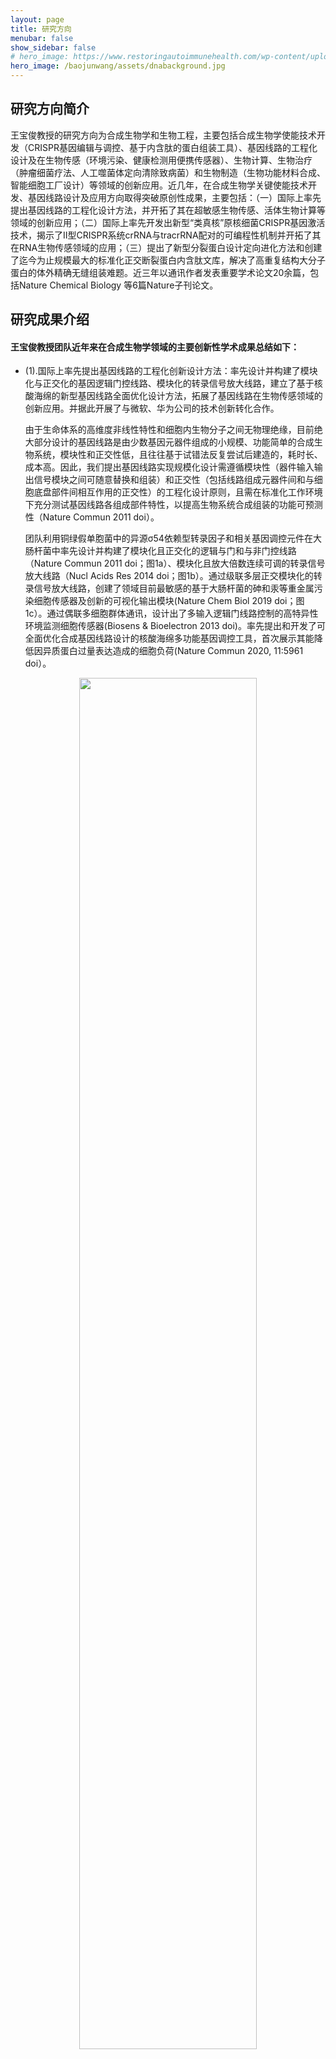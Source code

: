 ```yaml
---
layout: page
title: 研究方向 
menubar: false
show_sidebar: false
# hero_image: https://www.restoringautoimmunehealth.com/wp-content/uploads/2019/01/DNA-image-1080x640.jpg
hero_image: /baojunwang/assets/dnabackground.jpg
---
```



## 研究方向简介

王宝俊教授的研究方向为合成生物学和生物工程，主要包括合成生物学使能技术开发（CRISPR基因编辑与调控、基于内含肽的蛋白组装工具）、基因线路的工程化设计及在生物传感（环境污染、健康检测用便携传感器）、生物计算、生物治疗（肿瘤细菌疗法、人工噬菌体定向清除致病菌）和生物制造（生物功能材料合成、智能细胞工厂设计）等领域的创新应用。近几年，在合成生物学关键使能技术开发、基因线路设计及应用方向取得突破原创性成果，主要包括：（一）国际上率先提出基因线路的工程化设计方法，并开拓了其在超敏感生物传感、活体生物计算等领域的创新应用；（二）国际上率先开发出新型“类真核”原核细菌CRISPR基因激活技术，揭示了II型CRISPR系统crRNA与tracrRNA配对的可编程性机制并开拓了其在RNA生物传感领域的应用；（三）提出了新型分裂蛋白设计定向进化方法和创建了迄今为止规模最大的标准化正交断裂蛋白内含肽文库，解决了高重复结构大分子蛋白的体外精确无缝组装难题。近三年以通讯作者发表重要学术论文20余篇，包括Nature Chemical Biology 等6篇Nature子刊论文。



## 研究成果介绍

#### 王宝俊教授团队近年来在合成生物学领域的主要创新性学术成果总结如下：

* (1).国际上率先提出基因线路的工程化创新设计方法：率先设计并构建了模块化与正交化的基因逻辑门控线路、模块化的转录信号放大线路，建立了基于核酸海绵的新型基因线路全面优化设计方法，拓展了基因线路在生物传感领域的创新应用。并据此开展了与微软、华为公司的技术创新转化合作。

    由于生命体系的高维度非线性特性和细胞内生物分子之间无物理绝缘，目前绝大部分设计的基因线路是由少数基因元器件组成的小规模、功能简单的合成生物系统，模块性和正交性低，且往往基于试错法反复尝试后建造的，耗时长、成本高。因此，我们提出基因线路实现规模化设计需遵循模块性（器件输入输出信号模块之间可随意替换和组装）和正交性（包括线路组成元器件间和与细胞底盘部件间相互作用的正交性）的工程化设计原则，且需在标准化工作环境下充分测试基因线路各组成部件特性，以提高生物系统合成组装的功能可预测性（Nature Commun 2011 doi）。

    团队利用铜绿假单胞菌中的异源σ54依赖型转录因子和相关基因调控元件在大肠杆菌中率先设计并构建了模块化且正交化的逻辑与门和与非门控线路（Nature Commun 2011 doi；图1a）、模块化且放大倍数连续可调的转录信号放大线路（Nucl Acids Res 2014 doi；图1b）。通过级联多层正交模块化的转录信号放大线路，创建了领域目前最敏感的基于大肠杆菌的砷和汞等重金属污染细胞传感器及创新的可视化输出模块(Nature Chem Biol 2019 doi；图1c）。通过偶联多细胞群体通讯，设计出了多输入逻辑门线路控制的高特异性环境监测细胞传感器(Biosens & Bioelectron 2013 doi)。率先提出和开发了可全面优化合成基因线路设计的核酸海绵多功能基因调控工具，首次展示其能降低因异质蛋白过量表达造成的细胞负荷(Nature Commun 2020, 11:5961 doi）。

<!-- <center><img alt="" src="../../assets/research1.png" style="height:200px; width:550px"></center> -->
<center><img alt="" src="../../assets/research1.png" width="75%"></center>

<center>图1. 具有模块性和正交性的基因逻辑与门（a）和模拟转录信号放大器（b）的设计；</center>
<center>（c）基于多层级联转录信号放大基因线路的超敏感全细胞传感器的设计</center>






* (2).国际上率先开发出新型“类真核”原核细菌CRISPRa基因激活技术；揭示了II型CRISPR系统crRNA与tracrRNA匹配的可编程性机制，并开拓了此项发现在多个生物技术及医学领域的应用。

    CRISPR介导的基因激活调控（CRISPRa, CRISPR activation）是一类具有巨大应用潜力的基因调控技术，其独特的可编程性和可扩展性能大幅提高基因激活调控元件的通用性和标准化程度，一直是合成生物学领域备受瞩目的研究对象。尽管CRISPRa在真核细胞中已相当成熟，在原核细胞中，少数搭建的CRISPRa依然受限制于原核基因激活机制的自身特点。如CRISPR激活复合体的靶点范围狭窄，不支持单启动子的多靶点激活；激活输出倍数低，不支持多通道激活和级联调控。

    团队率先设计和开发了一种新型“类真核式”CRISPR基因激活调控系统(Nature Commun 2019, 10:3693 doi；图2a)。该系统巧妙利用了细菌σ54因子独特的转录起始“闭锁”机制，将原核细胞CRISPRa的激活输出倍数提高了一个数量级以上，并首次实现了细菌中CRISPR激活的多通道和级联调控。基于此技术，率先提出了“可重复使用”多基因表达谱投影文库的概念，建立了一种新型多基因代谢通路表达谱的筛选平台。不同的多基因表达线路，只需按照标准化的设计原则进行设计，只需构建一个单一质粒，从而极大降低细菌多基因表达通路的优化成本，具有广阔的应用前景。相关技术已申请国际专利（PCT/GB2020/052031）。

    基于上述进展，我们系统揭示了II型CRISPR系统crRNA与tracrRNA匹配的可编程性机制，并利用重编程tracrRNAs展示了其在生物计算与生物传感领域多个强大应用案例（Nature Commun 2022 doi；图2b）：包括首次揭示重编程tracrRNA-crRNA对的设计原则和正交性，开发双gRNA介导的CRISPR激活（CRISPRa）系统，可编程AND-gate布尔逻辑门装置，劫持细菌内源性环境响应基因转录本（含sRNA和mRNA）探测环境污染物，发明了高特异性SARS-CoV-2病毒RNA传感器AGATHA。

<center><img alt="" src="../../assets/research2.png" width="75%"></center>

<center>图2.（a）细菌中的新型“类真核式”CRISPR基因激活调控系统的设计、性能和应用；</center>
<center>（b）可编程tracrRNA实现将非gRNA转变为gRNA及RNA检测应用</center>


* (3).国际上率先提出了新型分裂蛋白设计定向进化方法和开发了领域迄今规模最大的标准化正交断裂蛋白内含肽文库，解决了高重复结构大分子蛋白的体外精确无缝组装难题。

    团队首次建立了一个基于断裂红色荧光蛋白的细胞内、外通用的高通量内含肽(intein)筛选及活性断裂位点测试平台，筛选出15对高度正交的断裂内含肽(split intein)元件，构建出迄今为止最大规模的正交断裂内含肽元件库(Nature Commun 2020,11:1529 doi；图3a)。利用这一内含肽文库，实现了高重复结构大分子蛋白的体外精确无缝组装，解决了高重复结构大分子蛋白长期以来难以在异源表达系统中合成的基因工程难题。

    基于上述成果，我们率先将内含肽与转座子工具结合开发了一种新型分裂蛋白设计定向进化方法IBM (intein-assisted bisection mapping，Nature Commun 2021 doi；图3b），从而能简便地扫描和筛选合适的蛋白质分裂功能位点；并据此设计出了多种蛋白表达逻辑控制器件和显著降低蛋白本底表达水平的调控工具。这一新成果为包括合成生物学的基因工程、蛋白质工程学提供了在蛋白质水平上进行生物分子组装、编辑和调控的强力工具，有望在工业、医疗领域展现出广阔应用前景。

<center><img alt="" src="../../assets/research3.png" width="75%"></center>

<center>图3.（a）大规模正交断裂内含肽文库的建立（中）及在基因线路设计（左）和模块化蛋白组装中的应用（右）;</center>
<center>（b）基于内含肽与转座子结合的新型蛋白饱和断裂映射法流程图</center>




